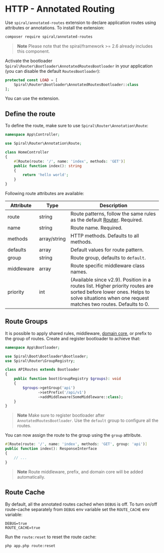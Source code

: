 # HTTP - Annotated Routing
Use `spiral/annotated-routes` extension to declare application routes using attributes or annotations. To install the extension:

```bash
composer require spiral/annotated-routes
```

> **Note**
> Please note that the spiral/framework >= 2.6 already includes this component.

Activate the bootloader `Spiral\Router\Bootloader\AnnotatedRoutesBootloader` in your application (you can disable the default `RoutesBootloader`):

```php
protected const LOAD = [
    Spiral\Router\Bootloader\AnnotatedRoutesBootloader::class
];
```

You can use the extension.

## Define the route
To define the route, make sure to use `Spiral\Router\Annotation\Route`: 

```php
namespace App\Controller;

use Spiral\Router\Annotation\Route;

class HomeController
{
    #[Route(route: '/', name: 'index', methods: 'GET')] 
    public function index(): string
    {
        return 'hello world';
    }
}
```

Following route attributes are available:

Attribute | Type | Description
--- | --- | ---
route | string | Route patterns, follow the same rules as the default [Router](/http/routing.md). Required.
name | string | Route name. Required.
methods | array/string | HTTP methods. Defaults to all methods. 
defaults | array | Default values for route pattern.
group | string | Route group, defaults to `default`.
middleware | array | Route specific middleware class names.
priority | int | (Available since v2.9). Position in a routes list. Higher priority routes are sorted before lower ones. Helps to solve situations when one request matches two routes. Defaults to 0.

## Route Groups
It is possible to apply shared rules, middleware, [domain core](/cookbook/domain-core.md), or prefix to the group of routes. Create and register bootloader to achieve that:

```php
namespace App\Bootloader;

use Spiral\Boot\Bootloader\Bootloader;
use Spiral\Router\GroupRegistry;

class APIRoutes extends Bootloader
{
    public function boot(GroupRegistry $groups): void
    {
        $groups->getGroup('api')
               ->setPrefix('/api/v1')
               ->addMiddleware(SomeMiddleware::class);
    }
}
```

> **Note**
> Make sure to register bootloader after `AnnotatedRoutesBootloader`. Use the `default` group to configure all the routes.

You can now assign the route to the group using the `group` attribute.

```php
#[Route(route: '/', name: 'index', methods: 'GET', group: 'api')]  
public function index(): ResponseInterface
{
    // ...    
}
```

> **Note**
> Route middleware, prefix, and domain core will be added automatically.

## Route Cache
By default, all the annotated routes cached when `DEBUG` is off. To turn on/off route-cache separately from `DEBUG` env variable
set the `ROUTE_CACHE` env variable:

```dotenv
DEBUG=true
ROUTE_CACHE=true
```

Run the `route:reset` to reset the route cache:

```bash
php app.php route:reset
```
